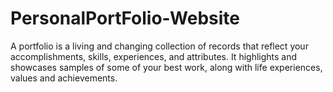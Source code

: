 # PersonalPortFolio-Website
A portfolio is a living and changing collection of records that reflect your accomplishments, skills, experiences, and attributes. It highlights and showcases samples of some of your best work, along with life experiences, values and achievements.
